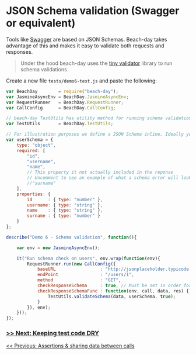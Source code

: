 # JSON Schema validation (Swagger or equivalent)

Tools like [Swagger](http://swagger.io/) are based on JSON Schemas. Beach-day takes advantage of this and makes it easy to validate both requests and responses. 

> Under the hood beach-day uses the [tiny validator](https://github.com/geraintluff/tv4) library to run schema validations

Create a new file `tests/demo6-test.js` and paste the following:
```javascript
var BeachDay        = require("beach-day");
var JasmineAsyncEnv = BeachDay.JasmineAsyncEnv;
var RequestRunner   = BeachDay.RequestRunner;
var CallConfig      = BeachDay.CallConfig;

// beach-day TestUtils has utility method for running schema validations
var TestUtils       = BeachDay.TestUtils;

// For illustration purposes we define a JSON Schema inline. Ideally you'd want to pull this out of your Swagger file
var userSchema = {
    type: "object",
    required: [
        "id",
        "username",
        "name",
        // This property it not actually included in the reponse
        // Uncomment to see an example of what a schema error will look like in the report
        //"surname"
    ],
    properties: {
        id      : { type: "number" },
        username: { type: "string" },
        name    : { type: "string" },
        surname : { type: "number" }
    }
};

describe("Demo 6 - Schema validation", function(){

    var env = new JasmineAsyncEnv();

    it("Run schema check on users", env.wrap(function(env){
        RequestRunner.run(new CallConfig({
            baseURL                 : "http://jsonplaceholder.typicode.com",
            endPoint                : "/users/1",
            method                  : "GET",
            checkResponseSchema     : true, // Must be set in order for checkResponseSchemaFunc() to run 
            checkResponseSchemaFunc : function(env, call, data, res) {
                TestUtils.validateSchema(data, userSchema, true);
            }
        }), env);
    }));
});
```


### [>> Next: Keeping test code DRY](step5.md)

[<< Previous: Assertions & sharing data between calls](step7.md)